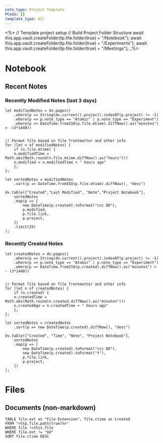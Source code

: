 ```yaml
---
note_type: Project Template
PCode: []
template_type: All
---
```

<%*
// Template project setup 
// Build Project Folder Structure
await this.app.vault.createFolder(tp.file.folder(true) + "/Notebook");
await this.app.vault.createFolder(tp.file.folder(true) + "/Experiments");
await this.app.vault.createFolder(tp.file.folder(true) + "/Meetings");
_%>
# Notebook



## Recent Notes 
### Recently Modified Notes (last 3 days)
``` dataviewjs
let modifiedNotes = dv.pages()
	.where(p => String(dv.current().project).indexOf(p.project) != -1)
	.where(p => p.note_type == "Atomic" | p.note_type == "Experiment")
	.where(p => DateTime.fromISO(p.file.mtime).diffNow().as("minutes") > -(3*1440))


// Format file based on file frontmatter and other info
for (let n of modifiedNotes) {
	if (n.file.mtime) {
	n.modifiedTime = Math.abs(Math.round(n.file.mtime.diffNow().as("hours")))
	n.modified = n.modifiedTime + " hours ago"
	};
};

let sortedNotes = modifiedNotes
	.sort(p => DateTime.fromISO(p.file.mtime).diffNow(), "desc")

dv.table(["Created","Last Modified", "Note","Project Notebook"],
    sortedNotes
    .map(p => [
		new DateTime(p.created).toFormat("ccc DD"),
		p.modified,
		p.file.link,
        p.project,
    ])
    .limit(25)
);
```
### Recently Created Notes
``` dataviewjs
let createdNotes = dv.pages()
	.where(p => String(dv.current().project).indexOf(p.project) != -1)
	.where(p => p.note_type == "Atomic" | p.note_type == "Experiment")
	.where(p => DateTime.fromISO(p.created).diffNow().as("minutes") > - (3*1440))


// Format file based on file frontmatter and other info
for (let n of createdNotes) {
	if (n.created) {
	n.createdTime = Math.abs(Math.round(n.created.diffNow().as("minutes")))
	n.createdAgo = n.createdTime + " hours ago"
	};
};

let sortedNotes = createdNotes
	.sort(p => new DateTime(p.created).diffNow(), "desc")

dv.table(["Created", "Time", "Note", "Project Notebook"],
    sortedNotes
    .map(p => [
		new DateTime(p.created).toFormat("ccc DD"),
		new DateTime(p.created).toFormat("t"),
		p.file.link,
        p.project,
    ])
);
```
# Files 
## Documents (non-markdown)
```dataview
TABLE file.ext as "File Extension", file.ctime as Created
FROM "<%tp.file.path(true)%>"
WHERE file !=this.file
WHERE file.ext != "md"
SORT file.ctime DESC
```

